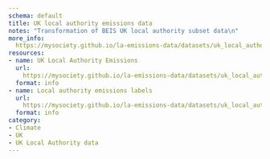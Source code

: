 ```yaml
---
schema: default
title: UK local authority emissions data
notes: "Transformation of BEIS UK local authority subset data\n"
more_info: 
  https://mysociety.github.io/la-emissions-data/datasets/uk_local_authority_emissions_data/latest
resources:
- name: UK Local Authority Emissions
  url: 
    https://mysociety.github.io/la-emissions-data/datasets/uk_local_authority_emissions_data/latest
  format: info
- name: Local authority emissions labels
  url: 
    https://mysociety.github.io/la-emissions-data/datasets/uk_local_authority_emissions_data/latest
  format: info
category:
- Climate
- UK
- UK Local Authority data
---
```

